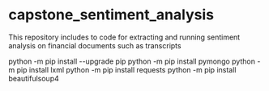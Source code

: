 # capstone_sentiment_analysis
This repository includes to code for extracting and running sentiment analysis on financial documents such as transcripts


python -m pip install --upgrade pip
python -m pip install pymongo
python -m pip install lxml
python -m pip install requests
python -m pip install beautifulsoup4
